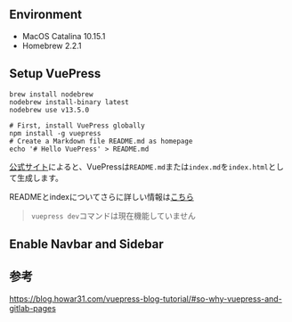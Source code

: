## Environment
- MacOS Catalina 10.15.1
- Homebrew 2.2.1


## Setup VuePress
```
brew install nodebrew
nodebrew install-binary latest
nodebrew use v13.5.0

# First, install VuePress globally
npm install -g vuepress
# Create a Markdown file README.md as homepage
echo '# Hello VuePress' > README.md
```

[公式サイト](https://vuepress.vuejs.org/guide/markdown.html#links)によると、VuePressは`README.md`または`index.md`を`index.html`として生成します。

READMEとindexについてさらに詳しい情報は[こちら](https://github.com/vuejs/vuepress/pull/23)

> `vuepress dev`コマンドは現在機能していません

## Enable Navbar and Sidebar


## 参考
https://blog.howar31.com/vuepress-blog-tutorial/#so-why-vuepress-and-gitlab-pages